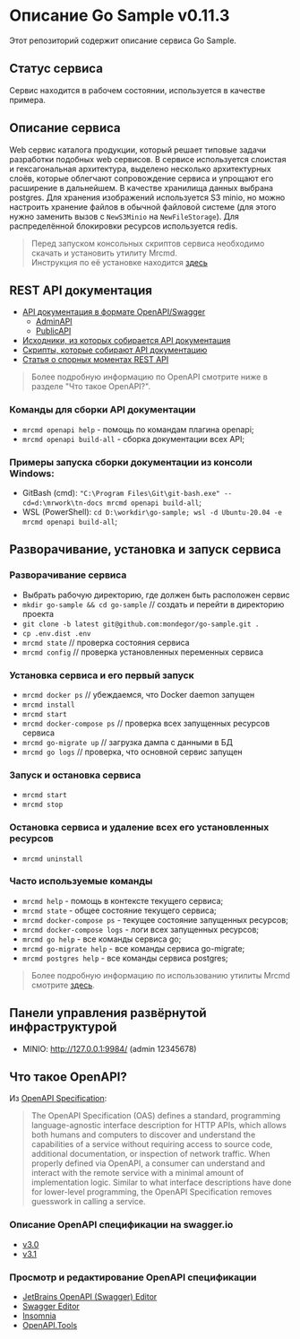 # Описание Go Sample v0.11.3
Этот репозиторий содержит описание сервиса Go Sample.

## Статус сервиса
Сервис находится в рабочем состоянии, используется в качестве примера.

## Описание сервиса
Web сервис каталога продукции, который решает типовые задачи разработки подобных web сервисов.
В сервисе используется слоистая и гексагональная архитектура, выделено несколько архитектурных
слоёв, которые облегчают сопровождение сервиса и упрощают его расширение в дальнейшем.
В качестве хранилища данных выбрана postgres. Для хранения изображений используется S3 minio,
но можно настроить хранение файлов в обычной файловой системе
(для этого нужно заменить вызов с `NewS3Minio` на `NewFileStorage`).
Для распределённой блокировки ресурсов используется redis.

> Перед запуском консольных скриптов сервиса необходимо скачать и установить утилиту Mrcmd.\
> Инструкция по её установке находится [здесь](https://github.com/mondegor/mrcmd#readme)

## REST API документация
- [API документация в формате OpenAPI/Swagger](./docs/api)
    - [AdminAPI](./docs/api/admin-api)
    - [PublicAPI](./docs/api/public-api)
- [Исходники, из которых собирается API документация](./docs/api-src)
- [Скрипты, которые собирают API документацию](./scripts/openapi)
- [Статья о спорных моментах REST API](https://habr.com/ru/articles/770226/)

> Более подробную информацию по OpenAPI смотрите ниже в разделе "Что такое OpenAPI?".

### Команды для сборки API документации
- `mrcmd openapi help` - помощь по командам плагина openapi;
- `mrcmd openapi build-all` - сборка документации всех API;

### Примеры запуска сборки документации из консоли Windows:
- GitBash (cmd): `"C:\Program Files\Git\git-bash.exe" --cd=d:\mrwork\tn-docs mrcmd openapi build-all`;
- WSL (PowerShell): `cd D:\workdir\go-sample; wsl -d Ubuntu-20.04 -e mrcmd openapi build-all`;

## Разворачивание, установка и запуск сервиса

### Разворачивание сервиса
- Выбрать рабочую директорию, где должен быть расположен сервис
- `mkdir go-sample && cd go-sample` // создать и перейти в директорию проекта
- `git clone -b latest git@github.com:mondegor/go-sample.git .`
- `cp .env.dist .env`
- `mrcmd state` // проверка состояния сервиса
- `mrcmd config` // проверка установленных переменных сервиса

### Установка сервиса и его первый запуск
- `mrcmd docker ps` // убеждаемся, что Docker daemon запущен
- `mrcmd install`
- `mrcmd start`
- `mrcmd docker-compose ps` // проверка всех запущенных ресурсов сервиса
- `mrcmd go-migrate up` // загрузка дампа с данными в БД
- `mrcmd go logs` // проверка, что основной сервис запущен

### Запуск и остановка сервиса
- `mrcmd start`
- `mrcmd stop`

### Остановка сервиса и удаление всех его установленных ресурсов
- `mrcmd uninstall`

### Часто используемые команды
- `mrcmd help` - помощь в контексте текущего сервиса;
- `mrcmd state` - общее состояние текущего сервиса;
- `mrcmd docker-compose ps` - текущее состояние запущенных ресурсов;
- `mrcmd docker-compose logs` - логи всех запущенных ресурсов;
- `mrcmd go help` - все команды сервиса go;
- `mrcmd go-migrate help` - все команды сервиса go-migrate;
- `mrcmd postgres help` - все команды сервиса postgres;

> Более подробную информацию по использованию утилиты Mrcmd
> смотрите [здесь](https://github.com/mondegor/mrcmd#readme).

## Панели управления развёрнутой инфраструктурой
- MINIO: http://127.0.0.1:9984/ (admin 12345678)

## Что такое OpenAPI?
Из [OpenAPI Specification](https://github.com/OAI/OpenAPI-Specification):

> The OpenAPI Specification (OAS) defines a standard, programming language-agnostic interface
> description for HTTP APIs, which allows both humans and computers to discover and understand
> the capabilities of a service without requiring access to source code, additional documentation,
> or inspection of network traffic. When properly defined via OpenAPI, a consumer can understand
> and interact with the remote service with a minimal amount of implementation logic. Similar to
> what interface descriptions have done for lower-level programming, the OpenAPI Specification
> removes guesswork in calling a service.

### Описание OpenAPI спецификации на swagger.io
- [v3.0](https://swagger.io/specification/v3/)
- [v3.1](https://swagger.io/specification/)

### Просмотр и редактирование OpenAPI спецификации
- [JetBrains OpenAPI (Swagger) Editor](https://plugins.jetbrains.com/plugin/14837-openapi-swagger-editor)
- [Swagger Editor](https://editor.swagger.io/)
- [Insomnia](https://insomnia.rest/download)
- [OpenAPI.Tools](https://openapi.tools/)